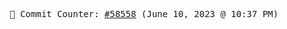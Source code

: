 <p align="center">
    <samp>
        📮 Commit Counter: <a href="https://github.com/Javascript-void0/Javascript-void0/commits/main">#58558</a> (June 10, 2023 @ 10:37 PM)
    </samp>
</p>